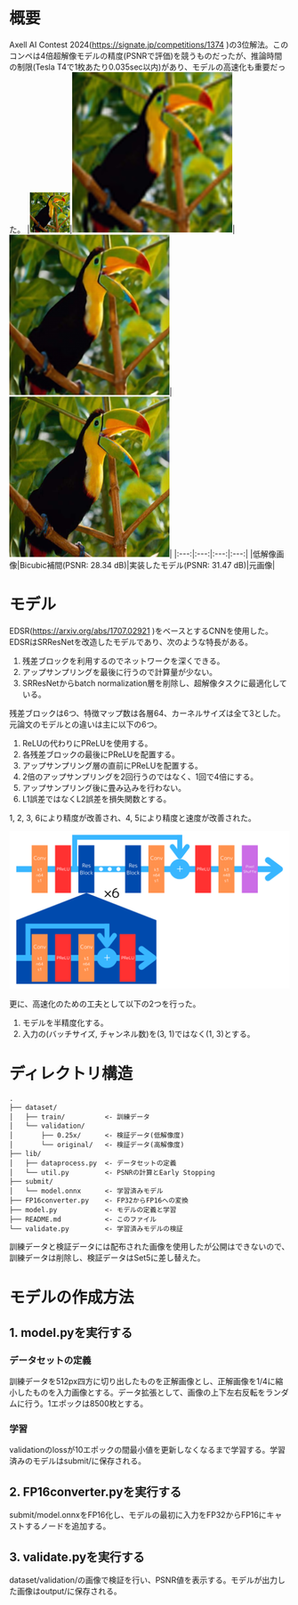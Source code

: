 # 概要
Axell AI Contest 2024(https://signate.jp/competitions/1374 )の3位解法。このコンペは4倍超解像モデルの精度(PSNRで評価)を競うものだったが、推論時間の制限(Tesla T4で1枚あたり0.035sec以内)があり、モデルの高速化も重要だった。
|![low](./dataset/validation/0.25x/2.png "低解像画像")|![bicubic](./bicubic.png "Bicubic補間")|![edsr](./output/2.png "実装したモデル")|![original](./dataset/validation/original/2.png "元画像")|
|:---:|:---:|:---:|:---:|
|低解像画像|Bicubic補間(PSNR: 28.34 dB)|実装したモデル(PSNR: 31.47 dB)|元画像|


# モデル
EDSR(https://arxiv.org/abs/1707.02921 )をベースとするCNNを使用した。EDSRはSRResNetを改造したモデルであり、次のような特長がある。
1. 残差ブロックを利用するのでネットワークを深くできる。
2. アップサンプリングを最後に行うので計算量が少ない。
3. SRResNetからbatch normalization層を削除し、超解像タスクに最適化している。

残差ブロックは6つ、特徴マップ数は各層64、カーネルサイズは全て3とした。元論文のモデルとの違いは主に以下の6つ。
1. ReLUの代わりにPReLUを使用する。
2. 各残差ブロックの最後にPReLUを配置する。
3. アップサンプリング層の直前にPReLUを配置する。
4. 2倍のアップサンプリングを2回行うのではなく、1回で4倍にする。
5. アップサンプリング後に畳み込みを行わない。
6. L1誤差ではなくL2誤差を損失関数とする。

1, 2, 3, 6により精度が改善され、4, 5により精度と速度が改善された。

![model](./model.png "モデルの概要")

更に、高速化のための工夫として以下の2つを行った。
1. モデルを半精度化する。
2. 入力の(バッチサイズ, チャンネル数)を(3, 1)ではなく(1, 3)とする。

# ディレクトリ構造
    .
    ├── dataset/
    │   ├── train/          <- 訓練データ
    │   └── validation/
    │       ├── 0.25x/      <- 検証データ(低解像度)
    │       └── original/   <- 検証データ(高解像度)
    ├── lib/
    │   ├── dataprocess.py  <- データセットの定義
    │   └── util.py         <- PSNRの計算とEarly Stopping
    ├── submit/
    │   └── model.onnx      <- 学習済みモデル
    ├── FP16converter.py    <- FP32からFP16への変換
    ├── model.py            <- モデルの定義と学習
    ├── README.md           <- このファイル
    └── validate.py         <- 学習済みモデルの検証
訓練データと検証データには配布された画像を使用したが公開はできないので、訓練データは削除し、検証データはSet5に差し替えた。

# モデルの作成方法
## 1. model.pyを実行する
### データセットの定義
訓練データを512px四方に切り出したものを正解画像とし、正解画像を1/4に縮小したものを入力画像とする。データ拡張として、画像の上下左右反転をランダムに行う。1エポックは8500枚とする。
### 学習
validationのlossが10エポックの間最小値を更新しなくなるまで学習する。学習済みのモデルはsubmit/に保存される。
## 2. FP16converter.pyを実行する
submit/model.onnxをFP16化し、モデルの最初に入力をFP32からFP16にキャストするノードを追加する。
## 3. validate.pyを実行する
dataset/validation/の画像で検証を行い、PSNR値を表示する。モデルが出力した画像はoutput/に保存される。
